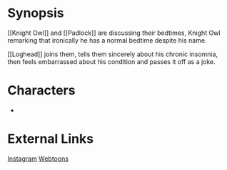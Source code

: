 # Synopsis
[[Knight Owl]] and [[Padlock]] are discussing their bedtimes, Knight Owl remarking that ironically he has a normal bedtime despite his name.

[[Loghead]] joins them, tells them sincerely about his chronic insomnia, then feels embarrassed about his condition and passes it off as a joke.

# Characters
* 

# External Links
[Instagram](https://www.instagram.com/p/B2Z7_1BDFlT/?igshid=YmMyMTA2M2Y=)
[Webtoons](https://www.webtoons.com/en/challenge/twistwood-tales/1-when-is-your-bedtime/viewer?title_no=344740&episode_no=1)

